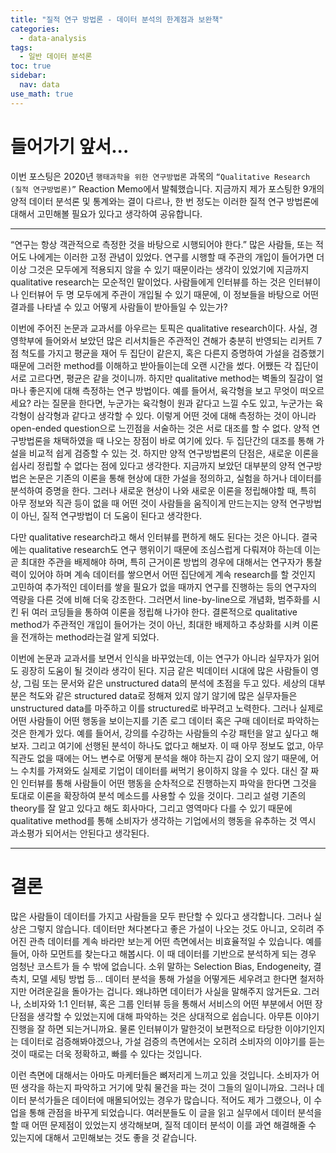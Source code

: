 ```yaml
---
title: "질적 연구 방법론 - 데이터 분석의 한계점과 보완책"
categories:
  - data-analysis
tags:
  - 일반 데이터 분석론
toc: true
sidebar:
  nav: data
use_math: true
---
```


# 들어가기 앞서...

이번 포스팅은 2020년 `행태과학을 위한 연구방법론` 과목의 `“Qualitative Research (질적 연구방법론)”` Reaction Memo에서 발췌했습니다. 지금까지 제가 포스팅한 9개의 양적 데이터 분석론 및 통계와는 결이 다르나, 한 번 정도는 이러한 질적 연구 방법론에 대해서 고민해볼 필요가 있다고 생각하여 공유합니다.

---

“연구는 항상 객관적으로 측정한 것을 바탕으로 시행되어야 한다.” 많은 사람들, 또는 적어도 나에게는 이러한 고정 관념이 있었다. 연구를 시행할 때 주관의 개입이 들어가면 더 이상 그것은 모두에게 적용되지 않을 수 있기 때문이라는 생각이 있었기에 지금까지 qualitative research는 모순적인 말이었다. 사람들에게 인터뷰를 하는 것은 인터뷰이나 인터뷰어 두 명 모두에게 주관이 개입될 수 있기 때문에, 이 정보들을 바탕으로 어떤 결과를 나타낼 수 있고 어떻게 사람들이 받아들일 수 있는가?

이번에 주어진 논문과 교과서를 아우르는 토픽은 qualitative research이다. 사실, 경영학부에 들어와서 보았던 많은 리서치들은 주관적인 견해가 충분히 반영되는 리커트 7점 척도를 가지고 평균을 재어 두 집단이 같은지, 혹은 다른지 증명하여 가설을 검증했기 때문에 그러한 method를 이해하고 받아들이는데 오랜 시간을 썼다. 어쨌든 각 집단이 서로 고르다면, 평균은 같을 것이니까. 하지만 qualitative method는 벽돌의 질감이 얼마나 좋은지에 대해 측정하는 연구 방법이다. 예를 들어서, 육각형을 보고 무엇이 떠오르세요? 라는 질문을 한다면, 누군가는 육각형이 원과 같다고 느낄 수도 있고, 누군가는 육각형이 삼각형과 같다고 생각할 수 있다. 이렇게 어떤 것에 대해 측정하는 것이 아니라 open-ended question으로 느낀점을 서술하는 것은 서로 대조를 할 수 없다. 양적 연구방법론을 채택하였을 때 나오는 장점이 바로 여기에 있다. 두 집단간의 대조를 통해 가설을 비교적 쉽게 검증할 수 있는 것. 하지만 양적 연구방법론의 단점은, 새로운 이론을 쉽사리 정립할 수 없다는 점에 있다고 생각한다. 지금까지 보았던 대부분의 양적 연구방법은 논문은 기존의 이론을 통해 현상에 대한 가설을 정의하고, 실험을 하거나 데이터를 분석하여 증명을 한다. 그러나 새로운 현상이 나와 새로운 이론을 정립해야할 때, 특히 아무 정보와 직관 등이 없을 때 어떤 것이 사람들을 움직이게 만드는지는 양적 연구방법이 아닌, 질적 연구방법이 더 도움이 된다고 생각한다.

다만 qualitative research라고 해서 인터뷰를 편하게 해도 된다는 것은 아니다. 결국에는 qualitative research도 연구 행위이기 때문에 조심스럽게 다뤄져야 하는데 이는 곧 최대한 주관을 배제해야 하며, 특히 근거이론 방법의 경우에 대해서는 연구자가 통찰력이 있어야 하며 계속 데이터를 쌓으면서 어떤 집단에게 계속 research를 할 것인지 고민하여 추가적인 데이터를 쌓을 필요가 없을 때까지 연구를 진행하는 등의 연구자의 역량을 다른 것에 비해 더욱 강조한다. 그러면서 line-by-line으로 개념화, 범주화를 시킨 뒤 여러 코딩들을 통하여 이론을 정립해 나가야 한다. 결론적으로 qualitative method가 주관적인 개입이 들어가는 것이 아닌, 최대한 배제하고 추상화를 시켜 이론을 전개하는 method라는걸 알게 되었다.

이번에 논문과 교과서를 보면서 인식을 바꾸었는데, 이는 연구가 아니라 실무자가 읽어도 굉장히 도움이 될 것이라 생각이 된다. 지금 같은 빅데이터 시대에 많은 사람들이 영상, 그림 또는 문서와 같은 unstructured data의 분석에 초점을 두고 있다. 세상의 대부분은 척도와 같은 structured data로 정해져 있지 않기 않기에 많은 실무자들은 unstructured data를 마주하고 이를 structured로 바꾸려고 노력한다. 그러나 실제로 어떤 사람들이 어떤 행동을 보이는지를 기존 로그 데이터 혹은 구매 데이터로 파악하는 것은 한계가 있다. 예를 들어서, 강의를 수강하는 사람들의 수강 패턴을 알고 싶다고 해보자. 그리고 여기에 선행된 분석이 하나도 없다고 해보자. 이 때 아무 정보도 없고, 아무 직관도 없을 때에는 어느 변수로 어떻게 분석을 해야 하는지 감이 오지 않기 때문에, 어느 수치를 가져와도 실제로 기업이 데이터를 써먹기 용이하지 않을 수 있다. 대신 잘 짜인 인터뷰를 통해 사람들이 어떤 행동을 순차적으로 진행하는지 파악을 한다면 그것을 토대로 이론을 확장하여 분석 메소드를 사용할 수 있을 것이다. 그리고 설령 기존의 theory를 잘 알고 있다고 해도 회사마다, 그리고 영역마다 다를 수 있기 때문에 qualitative method를 통해 소비자가 생각하는 기업에서의 행동을 유추하는 것 역시 과소평가 되어서는 안된다고 생각된다.

---

# 결론

많은 사람들이 데이터를 가지고 사람들을 모두 판단할 수 있다고 생각합니다. 그러나 실상은 그렇지 않습니다. 데이터만 쳐다본다고 좋은 가설이 나오는 것도 아니고, 오히려 주어진 관측 데이터를 계속 바라만 보는게 어떤 측면에서는 비효율적일 수 있습니다. 예를 들어, 아하 모먼트를 찾는다고 해봅시다. 이 때 데이터를 기반으로 분석하게 되는 경우 엄청난 코스트가 들 수 밖에 없습니다. 소위 말하는 Selection Bias, Endogeneity, 결측치, 모델 세팅 방법 등... 데이터 분석을 통해 가설을 어떻게든 세우려고 한다면 철저하지만 어려운길을 돌아가는 겁니다. 왜냐하면 데이터가 사실을 말해주지 않거든요. 그러나, 소비자와 1:1 인터뷰, 혹은 그룹 인터뷰 등을 통해서 서비스의 어떤 부분에서 어떤 장단점을 생각할 수 있었는지에 대해 파악하는 것은 상대적으로 쉽습니다. 아무튼 이야기 진행을 잘 하면 되는거니까요. 물론 인터뷰이가 말한것이 보편적으로 타당한 이야기인지는 데이터로 검증해봐야겠으나, 가설 검증의 측면에서는 오히려 소비자의 이야기를 듣는 것이 때로는 더욱 정확하고, 빠를 수 있다는 것입니다.

이런 측면에 대해서는 아마도 마케터들은 뼈저리게 느끼고 있을 것입니다. 소비자가 어떤 생각을 하는지 파악하고 거기에 맞춰 물건을 파는 것이 그들의 일이니까요. 그러나 데이터 분석가들은 데이터에 매몰되어있는 경우가 많습니다. 적어도 제가 그랬으나, 이 수업을 통해 관점을 바꾸게 되었습니다. 여러분들도 이 글을 읽고 실무에서 데이터 분석을 할 때 어떤 문제점이 있었는지 생각해보며, 질적 데이터 분석이 이를 과연 해결해줄 수 있는지에 대해서 고민해보는 것도 좋을 것 같습니다.
